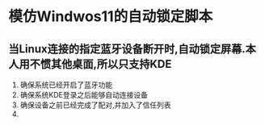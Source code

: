 # 模仿Windwos11的自动锁定脚本
## 当Linux连接的指定蓝牙设备断开时,自动锁定屏幕.本人用不惯其他桌面,所以只支持KDE
1. 确保系统已经开启了蓝牙功能
2. 确保系统KDE登录之后能够自动连接设备
3. 确保设备之前已经完成了配对,并加入了信任列表
4. 